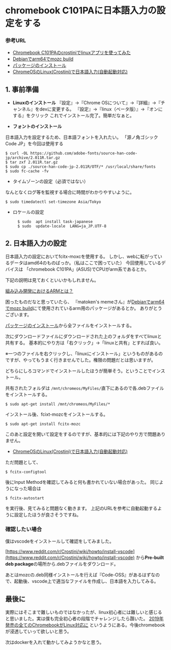 # chromebook C101PAに日本語入力の設定をする

### 参考URL
 - [Chromebook C101PAのcrostiniでlinuxアプリを使ってみた](https://ponpon.asa.link/2018/10/20/c101pa%e3%81%a7crostini%e3%81%a7linux%e3%82%a2%e3%83%97%e3%83%aa%e3%82%92%e4%bd%bf%e3%81%a3%e3%81%a6%e3%81%bf%e3%81%9f/)
 - [Debianでarm64でmozc build](https://matoken.org/blog/2017/06/05/on-debian-mozc-build-with-arm64/)
 - [パッケージのインストール](https://yadi.sk/d/1NZ9khV53JoQSE)
 - [ChromeOSのLinux(Crostini)で日本語入力(自動起動対応)](https://www.axon.jp/entry/2018/10/18/201812)




## 1. 事前準備

- **Linuxのインストール**
『設定』→『Chrome OSについて』→『詳細』→『チャンネル』をdevに変更する。
『設定』→『linux（ベータ版）』→『オンにする』をクリック
これでインストール完了。簡単だなぁと。

- **フォントのインストール**

日本語入力を設定するため、日本語フォントを入れたい。
「源ノ角ゴシック Code JP」を今回は使用する

    $ curl -OL https://github.com/adobe-fonts/source-han-code-jp/archive/2.011R.tar.gz
    $ tar zxf 2.011R.tar.gz
    $ sudo cp ./source-han-code-jp-2.011R/OTF/* /usr/local/share/fonts
    $ sudo fc-cache -fv

 
 
 - タイムゾーンの設定（必須ではない）
 
 なんとなくログ等を監視する場合に時間がわかりやすいように。

    $ sudo timedatectl set-timezone Asia/Tokyo



- ロケールの設定

		$ sudo  apt install task-japanese
		$ sudo  update-locale  LANG=ja_JP.UTF-8


## 2. 日本語入力の設定

日本語入力の設定においてfcitx-moxcを使用する。
しかし、webに転がっているデータはamd64のものばっか。（私はここで困っていた）
今回使用しているデバイスは
「chromebook C101PA」(ASUS)でCPUがarm系であるとか。

下記の説明は見ておくといいかもしれません。

[組み込み開発におけるARMとは？](https://www.eipc.jp/embedded/arm/)

困ったものだなと思っていたら、
『matoken's memeさん』が[Debianでarm64でmozc build](https://matoken.org/blog/2017/06/05/on-debian-mozc-build-with-arm64/)にて使用されているarm用のパッケージがあるとか。
ありがとうございます。

[パッケージのインストール](https://yadi.sk/d/1NZ9khV53JoQSE)から全ファイルをインストールする。

次にダウンロードファイルにダウンロードされた上のフォルダをすべてlinuxと共有する。
基本的にやり方は「右クリック」→「linuxと共有」とすれば良い。

※一つのファイルを右クリックし、「linuxにインストール」というものがあるのですが、やってもうまく行きませんでした。権限の問題だとは思いますが。

どちらにしろコマンドでインストールしたほうが簡単そう。ということでインストール。

共有されたフォルダは
`/mnt/chromeos/MyFiles/`直下にあるので各.debファイルをインストールする。

	$ sudo apt-get install /mnt/chromeos/MyFiles/*


インストール後、fcixt-mozcをインストールする。

	$ sudo apt-get install fcitx-mozc

このあと設定を開いて設定をするのですが、基本的には下記のやり方で問題ありません。
 - [ChromeOSのLinux(Crostini)で日本語入力(自動起動対応)](https://www.axon.jp/entry/2018/10/18/201812)

ただ問題として、
		
	$ fcitx-configtool


後にInput Methodを確認してみると何も書かれていない場合があった。
同じようになった場合は

	$ fcitx-autostart

を実行後、見てみると問題なく動きます。
上記のURLを参考に自動起動するように設定したほうが良さそうですね。


### 確認したい場合
僕はvscodeをインストールして確認をしてみました。

[https://www.reddit.com/r/Crostini/wiki/howto/install-vscode](https://www.reddit.com/r/Crostini/wiki/howto/install-vscode)
から**Pre-built deb package**の場所から.debファイルをダウンロード。

あとはmozcの.deb同様インストールを行えば『Code-OSS』があるはずなので、起動後、vscode上で適当なファイルを作成し、日本語を入力してみる。


## 最後に
実際にはそこまで難しいものではなかったが、linux初心者には難しいと感じると思いました。実は僕も完全初心者の段階でチャレンジしたら躓いた。
[2019年発売の全てのChromebookがLinux対応に](https://japan.zdnet.com/article/35136835/)
というようにある。今後chromebookが浸透していって欲しいと思う。

次はdockerを入れて動かしてみようかなと思う。
